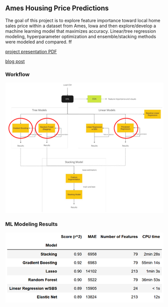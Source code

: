 ## Ames Housing Price Predictions
The goal of this project is to explore feature importance toward local home sales price within a dataset from Ames, Iowa and then explore/develop a machine learning model that maximizes accuracy. Linear/tree regression modeling, hyperparameter optimization and ensemble/stacking methods were modeled and compared.
ff 

[project presentation PDF](ml_project_presentation.pdf)

[blog post](https://nycdatascience.com/blog/meetup/predicting-home-prices-with-machine-learning-regression-models/)

### Workflow

<img src="./assets/ml_workflow.png" width="650">

### ML Modeling Results

<img src="./assets/results_table.png" width="650">
